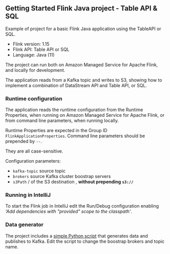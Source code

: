 ## Getting Started Flink Java project - Table API & SQL

Example of project for a basic Flink Java application using the TableAPI or SQL.

* Flink version: 1.15
* Flink API: Table API or SQL
* Language: Java (11)

The project can run both on Amazon Managed Service for Apache Flink, and locally for development.

The application reads from a Kafka topic and writes to S3, showing how to implement a combination of DataStream API and
Table API, or SQL.

### Runtime configuration

The application reads the runtime configuration from the Runtime Properties, when running on Amazon Managed Service for
Apache Flink, or from command line parameters, when running locally.

Runtime Properties are expected in the Group ID `FlinkApplicationProperties`.
Command line parameters should be prepended by `--`.

They are all case-sensitive.

Configuration parameters:

* `kafka-topic` source topic
* `brokers` source Kafka cluster boostrap servers 
* `s3Path` <s3-bucket>/<path> of the S3 destination , **without prepending `s3://`** 

### Running in IntelliJ

To start the Flink job in IntelliJ edit the Run/Debug configuration enabling *'Add dependencies with "provided" scope to
the classpath'*.

### Data generator

The project includes a [simple Python script](./data-generator/generator.py) that generates data and publishes
to Kafka. 
Edit the script to change the boostrap brokers and topic name.

